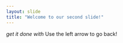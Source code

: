 ```yaml
---
layout: slide
title: "Welcome to our second slide!"
---
```

*get it done with*
Use the left arrow to go back!
